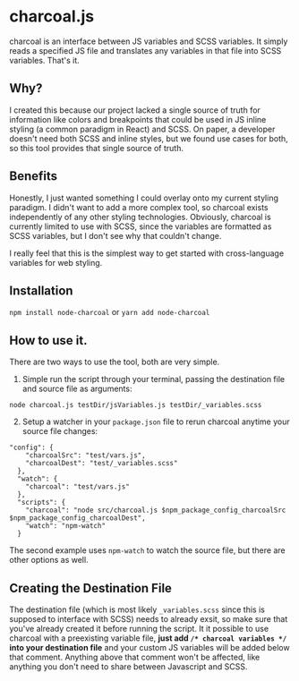# charcoal.js
charcoal is an interface between JS variables and SCSS variables. It simply reads a specified JS file and translates any variables in that file into SCSS variables. That's it.

## Why?
I created this because our project lacked a single source of truth for information like colors and breakpoints that could be used in JS inline styling (a common paradigm in React) and SCSS. On paper, a developer doesn't need both SCSS and inline styles, but we found use cases for both, so this tool provides that single source of truth.

## Benefits
Honestly, I just wanted something I could overlay onto my current styling paradigm. I didn't want to add a more complex tool, so charcoal exists independently of any other styling technologies. Obviously, charcoal is currently limited to use with SCSS, since the variables are formatted as SCSS variables, but I don't see why that couldn't change.

I really feel that this is the simplest way to get started with cross-language variables for web styling.

## Installation
`npm install node-charcoal` or `yarn add node-charcoal`

## How to use it.
There are two ways to use the tool, both are very simple.

1. Simple run the script through your terminal, passing the destination file and source file as arguments: 

`node charcoal.js testDir/jsVariables.js testDir/_variables.scss`

2. Setup a watcher in your `package.json` file to rerun charcoal anytime your source file changes:
```
"config": {
    "charcoalSrc": "test/vars.js",
    "charcoalDest": "test/_variables.scss"
  },
  "watch": {
    "charcoal": "test/vars.js"
  },
  "scripts": {
    "charcoal": "node src/charcoal.js $npm_package_config_charcoalSrc $npm_package_config_charcoalDest",
    "watch": "npm-watch"
  }
```

The second example uses `npm-watch` to watch the source file, but there are other options as well.

## Creating the Destination File
The destination file (which is most likely `_variables.scss` since this is supposed to interface with SCSS) needs to already exsit, so make sure that you've already created it before running the script. It it possible to use charcoal with a preexisting variable file, **just add `/* charcoal variables */` into your destination file** and your custom JS variables will be added below that comment. Anything above that comment won't be affected, like anything you don't need to share between Javascript and SCSS.
